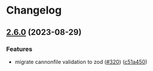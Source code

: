 # Changelog

## [2.6.0](https://github.com/Roger-Davis/Solidity-Cannon/compare/v2.5.3...v2.6.0) (2023-08-29)


### Features

* migrate cannonfile validation to zod ([#320](https://github.com/Roger-Davis/Solidity-Cannon/issues/320)) ([c51a450](https://github.com/Roger-Davis/Solidity-Cannon/commit/c51a450da92cdfcae41b36c2d40cde0d6f8ec657))
